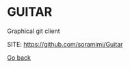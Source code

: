 # GUITAR
 
 Graphical git client
 
 SITE: https://github.com/soramimi/Guitar

 [Go back](https://portable-linux-apps.github.io/apps.html)
